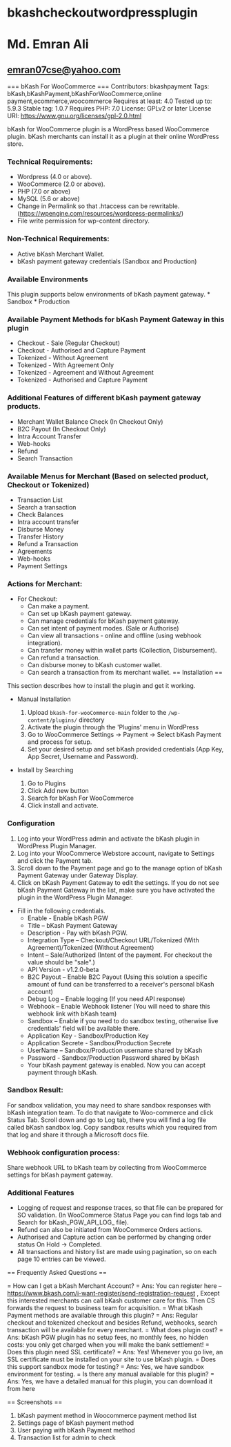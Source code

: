 # bkashcheckoutwordpressplugin
# Md. Emran Ali
## emran07cse@yahoo.com

=== bKash For WooCommerce ===
Contributors: bkashpayment
Tags: bKash,bKashPayment,bKashForWooCommerce,online payment,ecommerce,woocommerce
Requires at least: 4.0
Tested up to: 5.9.3
Stable tag: 1.0.7
Requires PHP: 7.0
License: GPLv2 or later
License URI: https://www.gnu.org/licenses/gpl-2.0.html

bKash for WooCommerce plugin is a WordPress based WooCommerce plugin. bKash merchants can install it as a plugin at their online WordPress store.
### Technical Requirements:
* Wordpress (4.0 or above).
* WooCommerce (2.0 or above).
* PHP (7.0 or above)
* MySQL (5.6 or above)
* Change in Permalink so that .htaccess can be rewritable. (https://wpengine.com/resources/wordpress-permalinks/)
* File write permission for wp-content directory.

### Non-Technical Requirements:
* Active bKash Merchant Wallet.
* bKash payment gateway credentials (Sandbox and Production)


### Available Environments
This plugin supports below environments of bKash payment gateway.
    * Sandbox
    * Production

### Available Payment Methods for bKash Payment Gateway in this plugin
* Checkout - Sale (Regular Checkout)
* Checkout - Authorised and Capture Payment
* Tokenized - Without Agreement
* Tokenized - With Agreement Only
* Tokenized - Agreement and Without Agreement
* Tokenized -  Authorised and Capture Payment

### Additional Features of different bKash payment gateway products.
* Merchant Wallet Balance Check (In Checkout Only)
* B2C Payout (In Checkout Only)
* Intra Account Transfer
* Web-hooks
* Refund
* Search Transaction

### Available Menus for Merchant (Based on selected product, Checkout or Tokenized)
* Transaction List
* Search a transaction
* Check Balances
* Intra account transfer
* Disburse Money
* Transfer History
* Refund a Transaction
* Agreements
* Web-hooks
* Payment Settings

### Actions for Merchant:
   *  For Checkout:
         - Can make a payment.
         - Can set up bKash payment gateway.
         - Can manage credentials for bKash payment gateway.
         - Can set intent of payment modes. (Sale or Authorise)
         - Can view all transactions - online and offline (using webhook integration).
         - Can transfer money within wallet parts (Collection, Disbursement).
         - Can refund a transaction.
         - Can disburse money to bKash customer wallet.
         - Can search a transaction from its merchant wallet.
== Installation ==

This section describes how to install the plugin and get it working.

* Manual Installation
    1. Upload `bkash-for-wooCommerce-main` folder to the `/wp-content/plugins/` directory
    1. Activate the plugin through the 'Plugins' menu in WordPress
    1. Go to WooCommerce Settings -> Payment -> Select bKash Payment and process for setup.
    1. Set your desired setup and set bKash provided credentials (App Key, App Secret, Username and Password).

* Install by Searching
    1. Go to Plugins
    1. Click Add new button
    1. Search for bKash For WooCommerce
    1. Click install and activate.

### Configuration
1. Log into your WordPress admin and activate the bKash plugin in WordPress Plugin Manager.
1. Log into your WooCommerce Webstore account, navigate to Settings and click the Payment tab.
1. Scroll down to the Payment page and go to the manage option of bKash Payment Gateway under Gateway Display.
1. Click on bKash Payment Gateway to edit the settings. If you do not see bKash Payment Gateway in the list, make sure you have activated the plugin in the WordPress Plugin Manager.


* Fill in the following credentials.
    - Enable - Enable bKash PGW
    - Title – bKash Payment Gateway
    - Description - Pay with bKash PGW.
    - Integration Type – Checkout/Checkout URL/Tokenized (With Agreement)/Tokenized (Without Agreement)
    - Intent – Sale/Authorized (Intent of the payment. For checkout the value should be "sale".)
    - API Version -  v1.2.0-beta
    - B2C Payout – Enable B2C Payout (Using this solution a specific amount of fund can be transferred to a receiver's personal bKash account)
    - Debug Log – Enable logging (If you need API response)
    - Webhook – Enable Webhook listener (You will need to share this webhook link with bKash team)
    - Sandbox – Enable if you need to do sandbox testing, otherwise live credentials' field will be available there.
    - Application Key - Sandbox/Production Key
    - Application Secrete - Sandbox/Production Secrete
    - UserName – Sandbox/Production username shared by bKash
    - Password - Sandbox/Production Password shared by bKash
    - Your bKash payment gateway is enabled. Now you can accept payment through bKash.

### Sandbox Result:
For sandbox validation, you may need to share sandbox responses with bKash integration team.
To do that navigate to Woo-commerce and click Status Tab. Scroll down and go to Log tab,
there you will find a log file called bKash sandbox log. Copy sandbox results which you required from that log
and share it through a Microsoft docs file.

### Webhook configuration process:
Share webhook URL to bKash team by collecting from WooCommerce settings for bKash payment gateway.

### Additional Features

* Logging of request and response traces, so that file can be prepared for SO validation.
    (In WooCommerce Status Page you can find logs tab and Search for bKash_PGW_API_LOG_<current date> file).
* Refund can also be initiated from WooCommerce Orders actions.
* Authorised and Capture action can be performed by changing order status On Hold → Completed.
* All transactions and history list are made using pagination, so on each page 10 entries can be viewed.

== Frequently Asked Questions ==

= How can I get a bKash Merchant Account? =
Ans: You can register here – https://www.bkash.com/i-want-register/send-registration-request , Except this interested merchants can call bKash customer care for this. Then CS forwards the request to business team for acquisition.
= What bKash Payment methods are available through this plugin? =
Ans: Regular checkout and tokenized checkout and besides Refund, webhooks, search transaction will be available for every merchant.
= What does plugin cost? =
Ans: bKash PGW plugin has no setup fees, no monthly fees, no hidden costs: you only get charged when you will make the bank settlement!
= Does this plugin need SSL certificate? =
Ans: Yes! Whenever you go live, an SSL certificate must be installed on your site to use bKash plugin.
= Does this support sandbox mode for testing? =
Ans: Yes, we have sandbox environment for testing.
= Is there any manual available for this plugin? =
Ans: Yes, we have a detailed manual for this plugin, you can download it from here

== Screenshots ==
1. bKash payment method in Woocommerce payment method list
2. Settings page of bKash payment method
3. User paying with bKash Payment method
4. Transaction list for admin to check